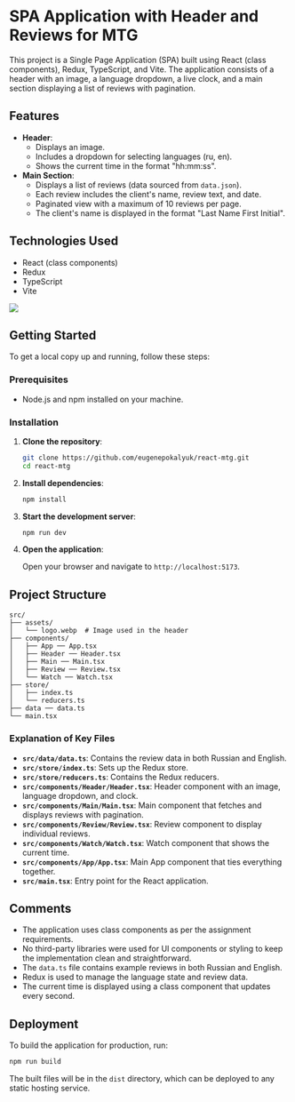 # SPA Application with Header and Reviews for MTG

This project is a Single Page Application (SPA) built using React (class components), Redux, TypeScript, and Vite. The application consists of a header with an image, a language dropdown, a live clock, and a main section displaying a list of reviews with pagination.

## Features

- **Header**:
  - Displays an image.
  - Includes a dropdown for selecting languages (ru, en).
  - Shows the current time in the format "hh:mm:ss".
- **Main Section**:
  - Displays a list of reviews (data sourced from `data.json`).
  - Each review includes the client's name, review text, and date.
  - Paginated view with a maximum of 10 reviews per page.
  - The client's name is displayed in the format "Last Name First Initial".

## Technologies Used

- React (class components)
- Redux
- TypeScript
- Vite

<img src="https://skillicons.dev/icons?i=react,redux,ts,vite" />

## Getting Started

To get a local copy up and running, follow these steps:

### Prerequisites

- Node.js and npm installed on your machine.

### Installation

1. **Clone the repository**:

   ```bash
   git clone https://github.com/eugenepokalyuk/react-mtg.git
   cd react-mtg
   ```

2. **Install dependencies**:

   ```bash
   npm install
   ```

3. **Start the development server**:

   ```bash
   npm run dev
   ```

4. **Open the application**:

   Open your browser and navigate to `http://localhost:5173`.

## Project Structure

```
src/
├── assets/
│   └── logo.webp  # Image used in the header
├── components/
│   ├── App ── App.tsx
│   ├── Header ── Header.tsx
│   ├── Main ── Main.tsx
│   ├── Review ── Review.tsx
│   └── Watch ── Watch.tsx
├── store/
│   ├── index.ts
│   └── reducers.ts
├── data ── data.ts
└── main.tsx
```

### Explanation of Key Files

- **`src/data/data.ts`**: Contains the review data in both Russian and English.
- **`src/store/index.ts`**: Sets up the Redux store.
- **`src/store/reducers.ts`**: Contains the Redux reducers.
- **`src/components/Header/Header.tsx`**: Header component with an image, language dropdown, and clock.
- **`src/components/Main/Main.tsx`**: Main component that fetches and displays reviews with pagination.
- **`src/components/Review/Review.tsx`**: Review component to display individual reviews.
- **`src/components/Watch/Watch.tsx`**: Watch component that shows the current time.
- **`src/components/App/App.tsx`**: Main App component that ties everything together.
- **`src/main.tsx`**: Entry point for the React application.

## Comments

- The application uses class components as per the assignment requirements.
- No third-party libraries were used for UI components or styling to keep the implementation clean and straightforward.
- The `data.ts` file contains example reviews in both Russian and English.
- Redux is used to manage the language state and review data.
- The current time is displayed using a class component that updates every second.

## Deployment

To build the application for production, run:

```bash
npm run build
```

The built files will be in the `dist` directory, which can be deployed to any static hosting service.
